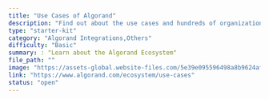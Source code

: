 ```yaml
---
title: "Use Cases of Algorand"
description: "Find out about the use cases and hundreds of organizations comprised of fintechs, startups, financial services, institutions, and defi that are currently building on Algorand."
type: "starter-kit"
category: "Algorand Integrations,Others"
difficulty: "Basic"
summary: : "Learn about the Algorand Ecosystem"
file_path: ""
image: "https://assets-global.website-files.com/5e39e095596498a8b9624af1/5ffca6e3e0d8ad9231cc2af6_Portfolio-course---final.png"
link: "https://www.algorand.com/ecosystem/use-cases"
status: "open"
---
```


